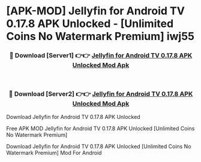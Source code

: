 # [APK-MOD] Jellyfin for Android TV 0.17.8 APK Unlocked - [Unlimited Coins No Watermark Premium] iwj55



<div align="center">
<h3>🔴 Download [Server1] 👉👉 <a href="https://momento.my/?title=Jellyfin_for_Android_TV_0.17.8_APK_Unlocked">Jellyfin for Android TV 0.17.8 APK Unlocked Mod Apk</a></h3><br>

<h3>🔴 Download [Server2] 👉👉 <a href="https://momento.my/?title=Jellyfin_for_Android_TV_0.17.8_APK_Unlocked">Jellyfin for Android TV 0.17.8 APK Unlocked Mod Apk</a></h3>
</div>



Download Jellyfin for Android TV 0.17.8 APK Unlocked 

Free APK MOD Jellyfin for Android TV 0.17.8 APK Unlocked [Unlimited Coins No Watermark Premium]

Download Jellyfin for Android TV 0.17.8 APK Unlocked [Unlimited Coins No Watermark Premium] Mod For Android
